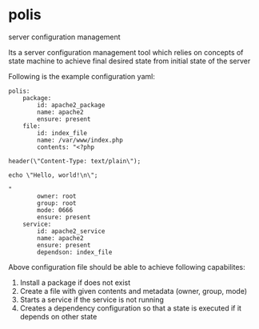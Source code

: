 # polis
server configuration management

Its a server configuration management tool which relies on concepts of state machine to achieve final desired state from initial state of the server

Following is the example configuration yaml:

```
polis:
    package:
        id: apache2_package
        name: apache2
        ensure: present
    file:
        id: index_file
        name: /var/www/index.php
        contents: "<?php

header(\"Content-Type: text/plain\");

echo \"Hello, world!\n\";

"
        owner: root
        group: root
        mode: 0666
        ensure: present
    service:
        id: apache2_service
        name: apache2
        ensure: present
        dependson: index_file
```

Above configuration file should be able to achieve following capabilites:
1. Install a package if does not exist
2. Create a file with given contents and metadata (owner, group, mode)
3. Starts a service if the service is not running
4. Creates a dependency configuration so that a state is executed if it depends on other state
